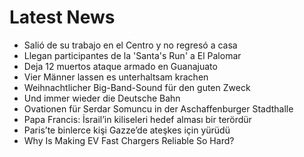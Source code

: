 # Latest News
-  Salió de su trabajo en el Centro y no regresó a casa
-  Llegan participantes de la 'Santa's Run' a El Palomar
-  Deja 12 muertos ataque armado en Guanajuato
-  Vier Männer lassen es unterhaltsam krachen
-  Weihnachtlicher Big-Band-Sound für den guten Zweck
-  Und immer wieder die Deutsche Bahn
-  Ovationen für Serdar Somuncu in der Aschaffenburger Stadthalle
-  Papa Francis: İsrail’in kiliseleri hedef alması bir terördür
-  Paris’te binlerce kişi Gazze’de ateşkes için yürüdü
-  Why Is Making EV Fast Chargers Reliable So Hard?
